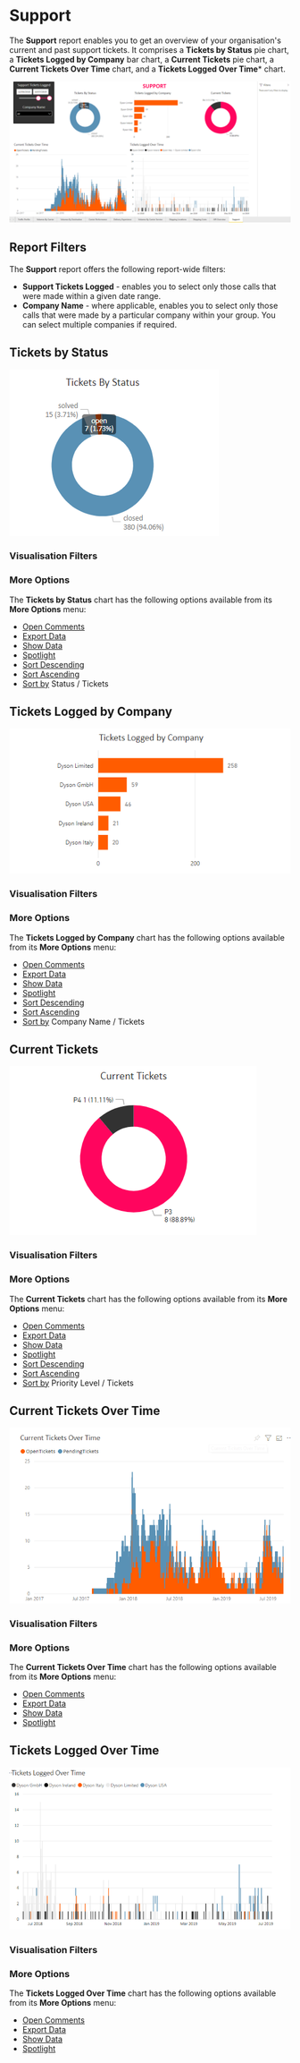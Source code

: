 # Support

The **Support** report enables you to get an overview of your organisation's current and past support tickets. It comprises a **Tickets by Status** pie chart, a **Tickets Logged by Company** bar chart, a **Current Tickets**  pie chart, a **Current Tickets Over Time** chart, and a **Tickets Logged Over Time*** chart.

<a href="../images/reports/support.png" target="_blank">
    <img src="../images/reports/support.png"/>
</a>

## Report Filters

The **Support** report offers the following report-wide filters:

* **Support Tickets Logged** - enables you to select only those calls that were made within a given date range.
* **Company Name** - where applicable, enables you to select only those calls that were made by a particular company within your group. You can select multiple companies if required.

## Tickets by Status

<a href="../images/reports/support-by-status.png" target="_blank">
    <img src="../images/reports/support-by-status.png"/>
</a>

### Visualisation Filters

### More Options

The **Tickets by Status** chart has the following options available from its **More Options** menu:

* [Open Comments](/reports/reports.html#open-comments)
* [Export Data](/reports/reports.html#export-data)
* [Show Data](/reports/reports.html#show-data)
* [Spotlight](/reports/reports.html#spotlight)
* [Sort Descending](/reports/reports.html#sort-descending--ascending--sort-by)
* [Sort Ascending](/reports/reports.html#sort-descending--ascending--sort-by)
* [Sort by](/reports/reports.html#sort-descending--ascending--sort-by) Status / Tickets

## Tickets Logged by Company

<a href="../images/reports/support-by-company.png" target="_blank">
    <img src="../images/reports/support-by-company.png"/>
</a>

### Visualisation Filters

### More Options

The **Tickets Logged by Company** chart has the following options available from its **More Options** menu:

* [Open Comments](/reports/reports.html#open-comments)
* [Export Data](/reports/reports.html#export-data)
* [Show Data](/reports/reports.html#show-data)
* [Spotlight](/reports/reports.html#spotlight)
* [Sort Descending](/reports/reports.html#sort-descending--ascending--sort-by)
* [Sort Ascending](/reports/reports.html#sort-descending--ascending--sort-by)
* [Sort by](/reports/reports.html#sort-descending--ascending--sort-by) Company Name / Tickets

## Current Tickets

<a href="../images/reports/support-current-tickets.png" target="_blank">
    <img src="../images/reports/support-current-tickets.png"/>
</a>

### Visualisation Filters

### More Options

The **Current Tickets** chart has the following options available from its **More Options** menu:

* [Open Comments](/reports/reports.html#open-comments)
* [Export Data](/reports/reports.html#export-data)
* [Show Data](/reports/reports.html#show-data)
* [Spotlight](/reports/reports.html#spotlight)
* [Sort Descending](/reports/reports.html#sort-descending--ascending--sort-by)
* [Sort Ascending](/reports/reports.html#sort-descending--ascending--sort-by)
* [Sort by](/reports/reports.html#sort-descending--ascending--sort-by) Priority Level / Tickets

## Current Tickets Over Time

<a href="../images/reports/support-current-over-time.png" target="_blank">
    <img src="../images/reports/support-current-over-time.png"/>
</a>

### Visualisation Filters

### More Options

The **Current Tickets Over Time** chart has the following options available from its **More Options** menu:

* [Open Comments](/reports/reports.html#open-comments)
* [Export Data](/reports/reports.html#export-data)
* [Show Data](/reports/reports.html#show-data)
* [Spotlight](/reports/reports.html#spotlight)

## Tickets Logged Over Time

<a href="../images/reports/support-logged-over-time.png" target="_blank">
    <img src="../images/reports/support-logged-over-time.png"/>
</a>

### Visualisation Filters

### More Options

The **Tickets Logged Over Time** chart has the following options available from its **More Options** menu:

* [Open Comments](/reports/reports.html#open-comments)
* [Export Data](/reports/reports.html#export-data)
* [Show Data](/reports/reports.html#show-data)
* [Spotlight](/reports/reports.html#spotlight)
